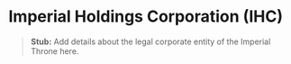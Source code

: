 # Imperial Holdings Corporation (IHC)

> **Stub:** Add details about the legal corporate entity of the Imperial Throne here.
